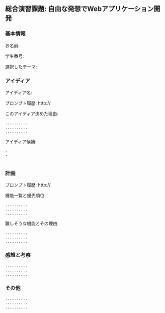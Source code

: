 

## 総合演習課題: 自由な発想でWebアプリケーション開発

### 基本情報

お名前:

学生番号: 

選択したテーマ:



### アイディア

アイディア名:

プロンプト履歴: http://

このアイディア決めた理由:

```
..........
..........
..........
```

アイディア候補:

```
- 
- 
- 
```



### 計画

プロンプト履歴: http://

機能一覧と優先順位:

```
..........
..........
..........
```

難しそうな機能とその理由:

```
..........
..........
..........
```



### 感想と考察

```
..........
..........
..........
```



### その他

```
..........
..........
..........
```

